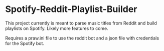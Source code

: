 # Spotify-Reddit-Playlist-Builder
This project currently is meant to parse music titles from Reddit and build playlists on Spotify. Likely more features to come.

Requires a praw.ini file to use the reddit bot and a json file with credentials for the Spotify bot.
